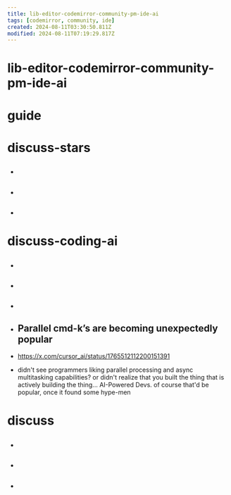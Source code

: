 ```yaml
---
title: lib-editor-codemirror-community-pm-ide-ai
tags: [codemirror, community, ide]
created: 2024-08-11T03:30:50.811Z
modified: 2024-08-11T07:19:29.817Z
---
```


# lib-editor-codemirror-community-pm-ide-ai

# guide

# discuss-stars
- ## 

- ## 

- ## 
# discuss-coding-ai
- ## 

- ## 

- ## 

- ## Parallel cmd-k’s are becoming unexpectedly popular
- https://x.com/cursor_ai/status/1765512112200151391
- didn't see programmers liking parallel processing and async multitasking capabilities? or didn't realize that you built the thing that is actively building the thing... AI-Powered Devs.  of course that'd be popular, once it found some hype-men

# discuss
- ## 

- ## 

- ## 
